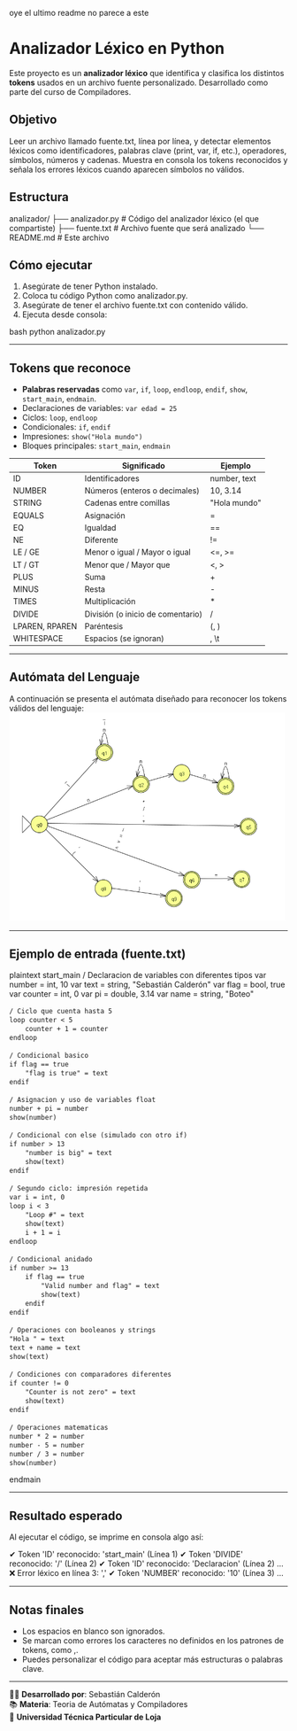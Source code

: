 oye el ultimo readme no parece a este
# Analizador Léxico en Python

Este proyecto es un **analizador léxico** que identifica y clasifica los distintos **tokens** usados en un archivo fuente personalizado. Desarrollado como parte del curso de Compiladores.

## Objetivo

Leer un archivo llamado fuente.txt, línea por línea, y detectar elementos léxicos como identificadores, palabras clave (print, var, if, etc.), operadores, símbolos, números y cadenas. Muestra en consola los tokens reconocidos y señala los errores léxicos cuando aparecen símbolos no válidos.

## Estructura

analizador/
├── analizador.py    # Código del analizador léxico (el que compartiste)
├── fuente.txt       # Archivo fuente que será analizado
└── README.md        # Este archivo


## Cómo ejecutar

1. Asegúrate de tener Python instalado.
2. Coloca tu código Python como analizador.py.
3. Asegúrate de tener el archivo fuente.txt con contenido válido.
4. Ejecuta desde consola:

bash
python analizador.py


---

## Tokens que reconoce
- **Palabras reservadas** como `var`, `if`, `loop`, `endloop`, `endif`, `show`, `start_main`, `endmain`.
- Declaraciones de variables: `var edad = 25`
- Ciclos: `loop`, `endloop`
- Condicionales: `if`, `endif`
- Impresiones: `show("Hola mundo")`
- Bloques principales: `start_main`, `endmain`

| Token        | Significado                        | Ejemplo                |
|--------------|------------------------------------|------------------------|
| ID         | Identificadores                    | number, text       |
| NUMBER     | Números (enteros o decimales)      | 10, 3.14           |
| STRING     | Cadenas entre comillas             | "Hola mundo"         |
| EQUALS     | Asignación                         | =                    |
| EQ         | Igualdad                           | ==                   |
| NE         | Diferente                          | !=                   |
| LE / GE  | Menor o igual / Mayor o igual      | <=, >=             |
| LT / GT  | Menor que / Mayor que              | <, >               |
| PLUS       | Suma                               | +                    |
| MINUS      | Resta                              | -                    |
| TIMES      | Multiplicación                     | *                    |
| DIVIDE     | División (o inicio de comentario)  | /                    |
| LPAREN, RPAREN | Paréntesis                   | (, )               |
| WHITESPACE | Espacios (se ignoran)              |  , \t              |

---

## Autómata del Lenguaje
A continuación se presenta el autómata diseñado para reconocer los tokens válidos del lenguaje:
![alt text](image.png)

---

## Ejemplo de entrada (fuente.txt)

plaintext
start_main
    / Declaracion de variables con diferentes tipos
    var number = int, 10
    var text = string, "Sebastián Calderón"
    var flag = bool, true
    var counter = int, 0
    var pi = double, 3.14
    var name = string, "Boteo"

    / Ciclo que cuenta hasta 5
    loop counter < 5
        counter + 1 = counter
    endloop

    / Condicional basico
    if flag == true
        "flag is true" = text
    endif

    / Asignacion y uso de variables float
    number + pi = number
    show(number)

    / Condicional con else (simulado con otro if)
    if number > 13
        "number is big" = text
        show(text)
    endif

    / Segundo ciclo: impresión repetida
    var i = int, 0
    loop i < 3
        "Loop #" = text
        show(text)
        i + 1 = i
    endloop

    / Condicional anidado
    if number >= 13
        if flag == true
            "Valid number and flag" = text
            show(text)
        endif
    endif

    / Operaciones con booleanos y strings
    "Hola " = text
    text + name = text
    show(text)

    / Condiciones con comparadores diferentes
    if counter != 0
        "Counter is not zero" = text
        show(text)
    endif

    / Operaciones matematicas
    number * 2 = number
    number - 5 = number
    number / 3 = number
    show(number)

endmain


---

## Resultado esperado

Al ejecutar el código, se imprime en consola algo así:

✔ Token 'ID' reconocido: 'start_main' (Línea 1)
✔ Token 'DIVIDE' reconocido: '/' (Línea 2)
✔ Token 'ID' reconocido: 'Declaracion' (Línea 2)
...
❌ Error léxico en línea 3: ','
✔ Token 'NUMBER' reconocido: '10' (Línea 3)
...


---

## Notas finales

- Los espacios en blanco son ignorados.
- Se marcan como errores los caracteres no definidos en los patrones de tokens, como ,.
- Puedes personalizar el código para aceptar más estructuras o palabras clave.

---

🧑‍💻 **Desarrollado por**: Sebastián Calderón  
📚 **Materia**: Teoria de Autómatas y Compiladores  
🏫 **Universidad Técnica Particular de Loja**
